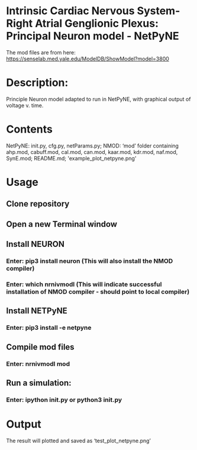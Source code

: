 # Intrinsic Cardiac Nervous System-Right Atrial Genglionic Plexus: Principal Neuron model - NetPyNE

The mod files are from here:
https://senselab.med.yale.edu/ModelDB/ShowModel?model=3800

# Description: 
Principle Neuron model adapted to run in NetPyNE, with graphical output of voltage v. time.

# Contents
  NetPyNE: init.py, cfg.py, netParams.py;
  NMOD: ‘mod’ folder containing ahp.mod, cabuff.mod, cal.mod, can.mod, kaar.mod, kdr.mod, naf.mod, SynE.mod;
  README.md; 'example_plot_netpyne.png'

# Usage
## Clone repository

## Open a new Terminal window

## Install NEURON
### Enter: pip3 install neuron (This will also install the NMOD compiler)
### Enter: which nrnivmodl (This will indicate successful installation of NMOD compiler - should point to local compiler)

## Install NETPyNE 
### Enter: pip3 install -e netpyne

## Compile mod files 
### Enter: nrnivmodl mod

## Run a simulation: 
### Enter: ipython init.py or python3 init.py

# Output
The result will plotted and saved as ‘test_plot_netpyne.png’ 

